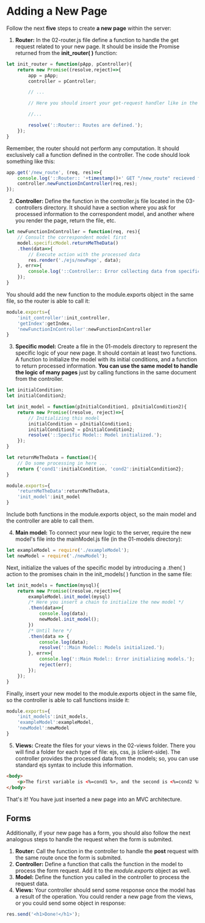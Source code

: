 # Adding a New Page

Follow the next **five** steps to create **a new page** within the server:

1. **Router:** In the 02-router.js file define a function to handle the get request related to your new page. It should be inside the Promise returned from the **init_router( )** function:

```js
let init_router = function(pApp, pController){
	return new Promise((resolve,reject)=>{
		app = pApp;
		controller = pController;

		// ...

		// Here you should insert your get-request handler like in the following box.

		//...

		resolve('::Router:: Routes are defined.');
	});
}
```

Remember, the router should not perform any computation. It should exclusively call a function defined in the controller. The code should look something like this:

```js
app.get('/new_route', (req, res)=>{
	console.log('::Router:: '+timestamp()+' GET "/new_route" recieved from: '+req.connection.remoteAddress);
	controller.newFunctionInController(req,res);
});
```

2. **Controller:** Define the function in the controller.js file located in the 03-controllers directory. It should have a section where you ask for processed information to the correspondent model, and another where you render the page, return the file, etc.

```js
let newFunctionInController = function(req, res){
	// Consult the correspondent model first
	model.specificModel.returnMeTheData()
	.then(data=>{
		// Execute action with the processed data
		res.render('./ejs/newPage', data);
	}, err=>{
		console.log('::Controller:: Error collecting data from specificModel. ', err);
	});
}
```

You should add the new function to the module.exports object in the same file, so the router is able to call it:

```js
module.exports={
	'init_controller':init_controller,
	'getIndex':getIndex,
	'newFunctionInController':newFunctionInController
}
```

3. **Specific model:** Create a file in the 01-models directory to represent the specific logic of your new page. It should contain at least two functions. A function to initialize the model with its initial conditions, and a function to return processed information. **You can use the same model to handle the logic of many pages** just by calling functions in the same document from the controller.

```js
let initialCondition;
let initialCondition2;

let init_model = function(pInitialCondition1, pInitialCondition2){
	return new Promise((resolve, reject)=>{
		// Initializing this model
		initialCondition = pInitialCondition1;
		initialCondition2 = pInitialCondition2;
		resolve('::Specific Model:: Model initialized.');
	});
}

let returnMeTheData = function(){
	// Do some processing in here ...
	return {'cond1':initialCondition, 'cond2':initialCondition2};
}

module.exports={
	'returnMeTheData':returnMeTheData,
	'init_model':init_model
}
```

Include both functions in the module.exports object, so the main model and the controller are able to call them.

4. **Main model:** To connect your new logic to the server, require the new model's file into the mainModel.js file (in the 01-models directory):

```js
let exampleModel = require('./exampleModel');
let newModel = require('./newModel');
```

Next, initialize the values of the specific model by introducing a .then( ) action to the promises chain in the init_models( ) function in the same file:

```js
let init_models = function(mysql){
	return new Promise((resolve,reject)=>{
		exampleModel.init_model(mysql)
		/* Here you insert a chain to initialize the new model */
		.then(data=>{
			console.log(data);
			newModel.init_model();
		})
		/* Until here */
		.then(data => {
			console.log(data);
			resolve('::Main Model:: Models initialized.');
		}, err=>{
			console.log('::Main Model:: Error initializing models.');
			reject(err);
		});
	});
}
```

Finally, insert your new model to the module.exports object in the same file, so the controller is able to call functions inside it:

```js
module.exports={
	'init_models':init_models,
	'exampleModel':exampleModel,
	'newModel':newModel
}
```

5. **Views:** Create the files for your views in the 02-views folder. There you will find a folder for each type of file: ejs, css, js (client-side). The controller provides the processed data from the models; so, you can use standard ejs syntax to include this information.

```html
<body>
	<p>The first variable is <%=cond1 %>, and the second is <%=cond2 %>.</p>
</body>
```

That's it! You have just inserted a new page into an MVC architecture.

## Forms

Additionally, if your new page has a form, you should also follow the next analogous steps to handle the request when the form is submited.

1. **Router:** Call the function in the controller to handle the **post** request with the same route once the form is submited.
1. **Controller:** Define a function that calls the function in the model to process the form request. Add it to the *module.exports* object as well.
1. **Model:** Define the function you called in the controller to process the request data.
1. **Views:** Your controller should send some response once the model has a result of the operation. You could render a new page from the views, or you could send some object in response:

```js
res.send('<h1>Done!</h1>');
```
